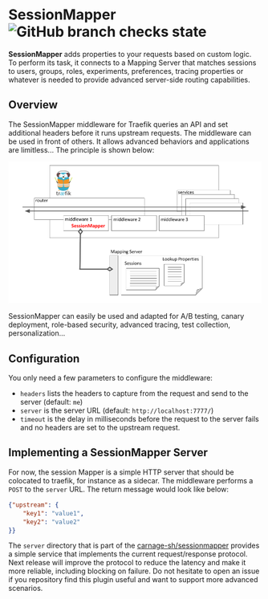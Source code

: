 # SessionMapper ![GitHub branch checks state](https://img.shields.io/github/checks-status/carnage-sh/sessionmapper/main?color=deeppink)

**SessionMapper** adds properties to your requests based on custom logic.
To perform its task, it connects to a Mapping Server that matches sessions to
users, groups, roles, experiments, preferences, tracing properties or whatever
is needed to provide advanced server-side routing capabilities.

## Overview

The SessionMapper middleware for Traefik queries an API and set additional
headers before it runs upstream requests. The middleware can be used in front
of others. It allows advanced behaviors and applications are limitless... The
principle is shown below:

![overview](./img/architecture.png)

SessionMapper can easily be used and adapted for A/B testing, canary
deployment, role-based security, advanced tracing, test collection,
personalization...

## Configuration

You only need a few parameters to configure the middleware:

- `headers` lists the headers to capture from the request and send to the
  server (default: `me`)
- `server` is the server URL (default: `http://localhost:7777/`)
- `timeout` is the delay in milliseconds before the request to the server
  fails and no headers are set to the upstream request.

## Implementing a SessionMapper Server

For now, the session Mapper is a simple HTTP server that should be
colocated to traefik, for instance as a sidecar. The middleware performs
a `POST` to the `server` URL. The return message would look like below:

```json
{"upstream": {
	"key1": "value1",
	"key2": "value2"
}}
```

The `server` directory that is part of the
[carnage-sh/sessionmapper](http://github.com/carnage-sh/sessionmapper) provides
a simple service that implements the current request/response protocol. Next
release will improve the protocol to reduce the latency and make it more
reliable, including blocking on failure. Do not hesitate to open an issue if
you repository find this plugin useful and want to support more advanced
scenarios.
